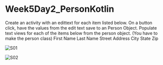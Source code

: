 # Week5Day2_PersonKotlin

Create an activity with an edittext for each item listed below.
On a button click, have the values from the edit text save to an Person Object.
Populate text views for each of the items below from the person object. (You have to make the person class)
First Name
Last Name
Street Address
City
State
Zip

![S01](https://user-images.githubusercontent.com/51377429/60603802-6d822380-9d84-11e9-8295-1c56294f25cc.jpg)

![S02](https://user-images.githubusercontent.com/51377429/60603803-6d822380-9d84-11e9-817e-ed426d9feea2.jpg)


